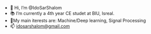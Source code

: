 - 👋 Hi, I’m @IdoSarShalom
- :books: I’m currently a 4th year CE studet at BIU, Isreal. 
- :rocket:My main iterests are: Machine/Deep learning, Signal Processing
- 📫 idosarshalom@gmail.com
